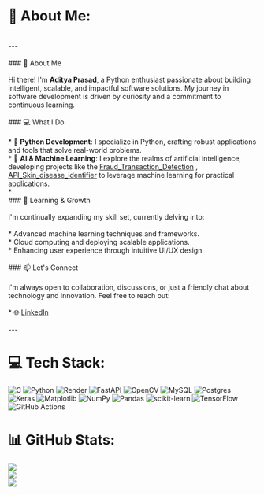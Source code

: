 # 💫 About Me:
<br>---<br><br>### 👋 About Me<br><br>Hi there! I'm **Aditya Prasad**, a Python enthusiast passionate about building intelligent, scalable, and impactful software solutions. My journey in software development is driven by curiosity and a commitment to continuous learning.<br><br>### 💻 What I Do<br><br>* 🐍 **Python Development**: I specialize in Python, crafting robust applications and tools that solve real-world problems.<br>* 🧠 **AI & Machine Learning**: I explore the realms of artificial intelligence, developing projects like the [Fraud\_Transaction\_Detection](https://github.com/yugamax/Fraud-Transaction-Detection) , [API\_Skin\_disease\_identifier](https://github.com/yugamax/API_Skin_disease_identifier) to leverage machine learning for practical applications.<br>* <br>### 🌱 Learning & Growth<br><br>I'm continually expanding my skill set, currently delving into:<br><br>* Advanced machine learning techniques and frameworks.<br>* Cloud computing and deploying scalable applications.<br>* Enhancing user experience through intuitive UI/UX design.<br><br>### 📫 Let's Connect<br><br>I'm always open to collaboration, discussions, or just a friendly chat about technology and innovation. Feel free to reach out:<br><br>* 🌐 [LinkedIn](https://www.linkedin.com/in/aditya-prasad-b9b57827a)<br><br>---<br>


# 💻 Tech Stack:
![C](https://img.shields.io/badge/c-%2300599C.svg?style=for-the-badge&logo=c&logoColor=white) ![Python](https://img.shields.io/badge/python-3670A0?style=for-the-badge&logo=python&logoColor=ffdd54) ![Render](https://img.shields.io/badge/Render-%46E3B7.svg?style=for-the-badge&logo=render&logoColor=white) ![FastAPI](https://img.shields.io/badge/FastAPI-005571?style=for-the-badge&logo=fastapi) ![OpenCV](https://img.shields.io/badge/opencv-%23white.svg?style=for-the-badge&logo=opencv&logoColor=white) ![MySQL](https://img.shields.io/badge/mysql-4479A1.svg?style=for-the-badge&logo=mysql&logoColor=white) ![Postgres](https://img.shields.io/badge/postgres-%23316192.svg?style=for-the-badge&logo=postgresql&logoColor=white) ![Keras](https://img.shields.io/badge/Keras-%23D00000.svg?style=for-the-badge&logo=Keras&logoColor=white) ![Matplotlib](https://img.shields.io/badge/Matplotlib-%23ffffff.svg?style=for-the-badge&logo=Matplotlib&logoColor=black) ![NumPy](https://img.shields.io/badge/numpy-%23013243.svg?style=for-the-badge&logo=numpy&logoColor=white) ![Pandas](https://img.shields.io/badge/pandas-%23150458.svg?style=for-the-badge&logo=pandas&logoColor=white) ![scikit-learn](https://img.shields.io/badge/scikit--learn-%23F7931E.svg?style=for-the-badge&logo=scikit-learn&logoColor=white) ![TensorFlow](https://img.shields.io/badge/TensorFlow-%23FF6F00.svg?style=for-the-badge&logo=TensorFlow&logoColor=white) ![GitHub Actions](https://img.shields.io/badge/github%20actions-%232671E5.svg?style=for-the-badge&logo=githubactions&logoColor=white)
# 📊 GitHub Stats:
![](https://github-readme-stats.vercel.app/api?username=yugamax&theme=dark&hide_border=false&include_all_commits=false&count_private=false)<br/>
![](https://nirzak-streak-stats.vercel.app/?user=yugamax&theme=dark&hide_border=false)<br/>
![](https://github-readme-stats.vercel.app/api/top-langs/?username=yugamax&theme=dark&hide_border=false&include_all_commits=false&count_private=false&layout=compact)

<!-- Proudly created with GPRM ( https://gprm.itsvg.in ) -->
